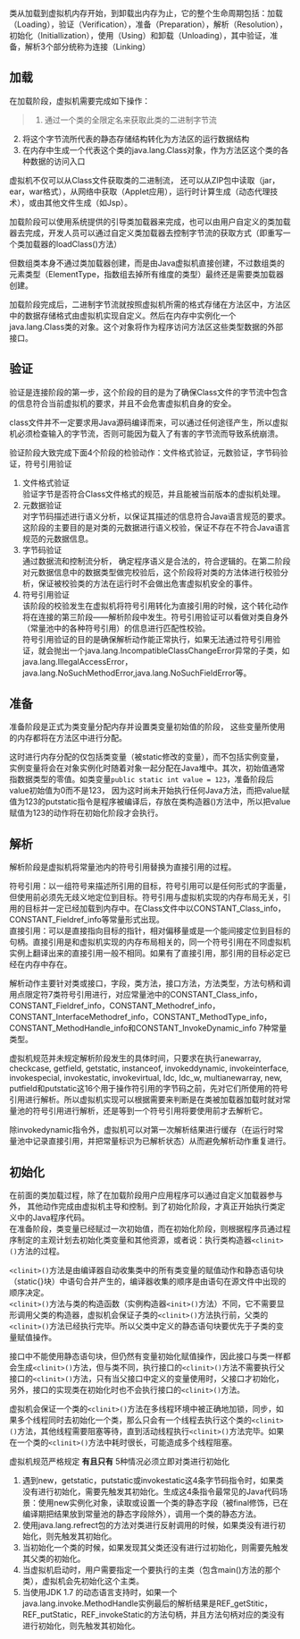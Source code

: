 类从加载到虚拟机内存开始，到卸载出内存为止，它的整个生命周期包括：加载（Loading），验证（Verification），准备（Preparation），解析（Resolution）， 初始化（Initiallization），使用（Using）和卸载（Unloading），其中验证，准备，解析3个部分统称为连接（Linking）

## 加载
在加载阶段，虚拟机需要完成如下操作：
>1. 通过一个类的全限定名来获取此类的二进制字节流
2. 将这个字节流所代表的静态存储结构转化为方法区的运行数据结构
3. 在内存中生成一个代表这个类的java.lang.Class对象，作为方法区这个类的各种数据的访问入口

虚拟机不仅可以从Class文件获取类的二进制流， 还可以从ZIP包中读取（jar，ear，war格式），从网络中获取（Applet应用），运行时计算生成（动态代理技术），或由其他文件生成（如Jsp）。  

加载阶段可以使用系统提供的引导类加载器来完成，也可以由用户自定义的类加载器去完成，开发人员可以通过自定义类加载器去控制字节流的获取方式（即重写一个类加载器的loadClass()方法）

但数组类本身不通过类加载器创建，而是由Java虚拟机直接创建，不过数组类的元素类型（ElementType，指数组去掉所有维度的类型）最终还是需要类加载器创建。

加载阶段完成后，二进制字节流就按照虚拟机所需的格式存储在方法区中，方法区中的数据存储格式由虚拟机实现自定义。然后在内存中实例化一个java.lang.Class类的对象。这个对象将作为程序访问方法区这些类型数据的外部接口。

## 验证
验证是连接阶段的第一步，这个阶段的目的是为了确保Class文件的字节流中包含的信息符合当前虚拟机的要求，并且不会危害虚拟机自身的安全。

class文件并不一定要求用Java源码编译而来，可以通过任何途径产生，所以虚拟机必须检查输入的字节流，否则可能因为载入了有害的字节流而导致系统崩溃。

验证阶段大致完成下面4个阶段的检验动作：文件格式验证，元数验证，字节码验证，符号引用验证  
1. 文件格式验证  
验证字节是否符合Class文件格式的规范，并且能被当前版本的虚拟机处理。  
2. 元数据验证  
对字节码描述进行语义分析，以保证其描述的信息符合Java语言规范的要求。
这阶段的主要目的是对类的元数据进行语义校验，保证不存在不符合Java语言规范的元数据信息。  
3. 字节码验证  
通过数据流和控制流分析， 确定程序语义是合法的，符合逻辑的。在第二阶段对元数据信息中的数据类型做完校验后，这个阶段将对类的方法体进行校验分析，保证被校验类的方法在运行时不会做出危害虚拟机安全的事件。    
4. 符号引用验证  
该阶段的校验发生在虚拟机将符号引用转化为直接引用的时候，这个转化动作将在连接的第三阶段——解析阶段中发生。符号引用验证可以看做对类自身外（常量池中的各种符号引用）的信息进行匹配性校验。  
符号引用验证的目的是确保解析动作能正常执行，如果无法通过符号引用验证，就会抛出一个java.lang.IncompatibleClassChangeError异常的子类，如java.lang.IllegalAccessError，java.lang.NoSuchMethodError,java.lang.NoSuchFieldError等。

## 准备
准备阶段是正式为类变量分配内存并设置类变量初始值的阶段， 这些变量所使用的内存都将在方法区中进行分配。  

这时进行内存分配的仅包括类变量（被static修改的变量），而不包括实例变量，实例变量将会在对象实例化时随着对象一起分配在Java堆中。其次，初始值通常指数据类型的零值。如类变量`public static int value = 123`，准备阶段后value初始值为0而不是123， 因为这时尚未开始执行任何Java方法，而把value赋值为123的putstatic指令是程序被编译后，存放在类构造器<clinit>()方法中，所以把value赋值为123的动作将在初始化阶段才会执行。

## 解析
解析阶段是虚拟机将常量池内的符号引用替换为直接引用的过程。  

符号引用：以一组符号来描述所引用的目标，符号引用可以是任何形式的字面量，但使用前必须先无歧义地定位到目标。符号引用与虚拟机实现的内存布局无关，引用的目标并一定已经加载到内存中。在Class文件中以CONSTANT_Class_info，CONSTANT_Fieldref_info等常量形式出现。  
直接引用：可以是直接指向目标的指针，相对偏移量或是一个能间接定位到目标的句柄。直接引用是和虚拟机实现的内存布局相关的，同一个符号引用在不同虚拟机实例上翻译出来的直接引用一般不相同。如果有了直接引用，那引用的目标必定已经在内存中存在。  

解析动作主要针对类或接口，字段，类方法，接口方法，方法类型，方法句柄和调用点限定符7类符号引用进行，对应常量池中的CONSTANT_Class_info，CONSTANT_Fieldref_info，CONSTANT_Methodref_info，CONSTANT_InterfaceMethodref_info，CONSTANT_MethodType_info，CONSTANT_MethodHandle_info和CONSTANT_InvokeDynamic_info 7种常量类型。

虚拟机规范并未规定解析阶段发生的具体时间，只要求在执行anewarray, checkcase, getfield, getstatic, instanceof, invokeddynamic, invokeinterface, invokespecial, invokestatic, invokevirtual, ldc, ldc_w, multianewarray, new, putfield和putstatic这16个用于操作符引用的字节码之前，先对它们所使用的符号引用进行解析。所以虚拟机实现可以根据需要来判断是在类被加载器加载时就对常量池的符号引用进行解析，还是等到一个符号引用将要使用前才去解析它。  

除invokedynamic指令外，虚拟机可以对第一次解析结果进行缓存（在运行时常量池中记录直接引用，并把常量标识为已解析状态）从而避免解析动作重复进行。


## 初始化
在前面的类加载过程，除了在加载阶段用户应用程序可以通过自定义加载器参与外， 其他动作完成由虚拟机主导和控制。到了初始化阶段，才真正开始执行类定义中的Java程序代码。   
在准备阶段，类变量已经赋过一次初始值，而在初始化阶段，则根据程序员通过程序制定的主观计划去初始化类变量和其他资源，或者说：执行类构造器`<clinit>()`方法的过程。

`<clinit>()`方法是由编译器自动收集类中的所有类变量的赋值动作和静态语句块（static{}块）中语句合并产生的，编译器收集的顺序是由语句在源文件中出现的顺序决定。  
`<clinit>()`方法与类的构造函数（实例构造器`<init>()`方法）不同，它不需要显形调用父类的构造器，虚拟机会保证子类的`<clinit>()`方法执行前，父类的`<clinit>()`方法已经执行完毕。所以父类中定义的静态语句块要优先于子类的变量赋值操作。

接口中不能使用静态语句块，但仍然有变量初始化赋值操作，因此接口与类一样都会生成`<clinit>()`方法，但与类不同，执行接口的`<clinit>()`方法不需要执行父接口的`<clinit>()`方法，只有当父接口中定义的变量使用时，父接口才初始化，另外，接口的实现类在初始化时也不会执行接口的`<clinit>()`方法。

虚拟机会保证一个类的`<clinit>()`方法在多线程环境中被正确地加锁，同步，如果多个线程同时去初始化一个类，那么只会有一个线程去执行这个类的`<clinit>()`方法，其他线程需要阻塞等待，直到活动线程执行`<clinit>()`方法完毕。如果在一个类的`<clinit>()`方法中耗时很长，可能造成多个线程阻塞。  


虚拟机规范严格规定 **有且只有** 5种情况必须立即对类进行初始化  
1. 遇到new，getstatic，putstatic或invokestatic这4条字节码指令时，如果类没有进行初始化，需要先触发其初始化。生成这4条指令最常见的Java代码场景：使用new实例化对象，读取或设置一个类的静态字段（被final修饰，已在编译期把结果放到常量池的静态字段除外），调用一个类的静态方法。   
2. 使用java.lang.refrect包的方法对类进行反射调用的时候，如果类没有进行初始化，则先触发其初始化。  
3. 当初始化一个类的时候，如果发现其父类还没有进行过初始化，则需要先触发其父类的初始化。  
4. 当虚拟机启动时，用户需要指定一个要执行的主类（包含main()方法的那个类），虚拟机会先初始化这个主类。  
5. 当使用JDK 1.7 的动态语言支持时，如果一个java.lang.invoke.MethodHandle实例最后的解析结果是REF_getStitic，REF_putStatic，REF_invokeStatic的方法句柄，并且方法句柄对应的类没有进行初始化，则先触发其初始化。